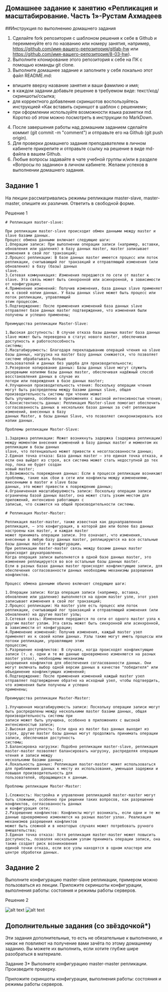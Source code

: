 ## Домашнее задание к занятию «Репликация и масштабирование. Часть 1»-Рустам Ахмадеев
##Инструкция по выполнению домашнего задания
1. Сделайте fork репозитория c шаблоном решения к себе в Github и переименуйте его по названию или номеру занятия, например, https://github.com/имя-вашего-репозитория/gitlab-hw или https://github.com/имя-вашего-репозитория/8-03-hw).
2. Выполните клонирование этого репозитория к себе на ПК с помощью команды git clone.
3. Выполните домашнее задание и заполните у себя локально этот файл README.md:
- впишите вверху название занятия и ваши фамилию и имя;
- в каждом задании добавьте решение в требуемом виде: текст/код/скриншоты/ссылка;
- для корректного добавления скриншотов воспользуйтесь инструкцией «Как вставить скриншот в шаблон с решением»;
- при оформлении используйте возможности языка разметки md. Коротко об этом можно посмотреть в инструкции по MarkDown.
4. После завершения работы над домашним заданием сделайте коммит (git commit -m "comment") и отправьте его на Github (git push origin).
5. Для проверки домашнего задания преподавателем в личном кабинете прикрепите и отправьте ссылку на решение в виде md-файла в вашем Github.
6. Любые вопросы задавайте в чате учебной группы и/или в разделе «Вопросы по заданию» в личном кабинете.
Желаем успехов в выполнении домашнего задания.

## Задание 1
На лекции рассматривались режимы репликации master-slave, master-master, опишите их различия.
Ответить в свободной форме.

Решение 1
```
# Репликация master-slave:

При репликации master-slave происходит обмен данными между master и slave базами данных. 
Процесс обмена данными включает следующие шаги:
1.Операции записи: При выполнении операции записи (например, вставки, обновления или удаления) в базу данных master, master записывает изменения в свой лог транзакций;
2.Процесс репликации: В базе данных master имеется процесс или поток репликации, считывающий лог транзакций и отправляющий изменения (или обновления) в базу (базы) данных
slave.
3.Сетевая коммуникация: Изменения передаются по сети от master к slave. Эта связь может быть синхронной или асинхронной, в зависимости от конфигурации;
4.Применение изменений: Получив изменения, база данных slave применяет их к своей копии данных. У базы данных slave может быть процесс или поток репликации, управляющий 
этим процессом.
5.Подтверждение: После применения изменений база данных slave отправляет базе данных master подтверждение, что изменения были получены и успешно применены;

Преимущества репликации Master-Slave:

1.Высокая доступность: В случае отказа базы данных master база данных slave может быть переведена в статус нового master, обеспечивая доступность и работоспособность 
системы;
2.Масштабируемость: Благодаря перекладыванию операций чтения на slave базы данных, нагрузка на master базу данных снижается, что позволяет системе обрабатывать больше 
пользователей и данных без ущерба для производительности;
3.Резервное копирование данных: Базы данных slave могут служить резервными копиями базы данных master, обеспечивая надёжный способ восстановления данных в случае их 
потери или повреждения в базе данных master;
4.Улучшенная производительность чтения: Поскольку операции чтения могут быть распределены между базами данных slave, общая производительность системы при чтении может 
быть улучшена, особенно в приложениях с высокой интенсивностью чтения;
5.Консистентность данных: Репликация Master-slave помогает обеспечить согласованность данных в нескольких базах данных за счёт репликации изменений, внесенных в базу 
данных Master, в базы данных Slave, что позволяет синхронизировать все копии данных.

Проблемы репликации Master-Slave:

1.Задержка репликации: Может возникнуть задержка (задержка репликации) между моментом внесения изменений в базу данных master и моментом их репликации в базы данных 
slave, что потенциально может привести к несогласованности данных;
2.Единая точка отказа: База данных master — это единая точка отказа, и если она выйдет из строя, вся система может стать недоступной до тех пор, пока не будет создан 
новый master;
3.Возможность повреждения данных: Если в процессе репликации возникают проблемы, такие как сбои в сети или конфликты между изменениями, внесенными в master и slave базы 
данных, это может привести к повреждению данных;
4.Ограниченная масштабируемость записи: Поскольку операции записи ограничены базой данных master, она может стать узким местом для приложений, интенсивно работающих с 
записью, что скажется на общей производительности системы.

# Репликация Master-Master:

Репликация master-master, также известная как двунаправленная репликация, — это конфигурация, в которой две или более баз данных настроены как master, и каждая master 
может принимать операции записи. Это означает, что изменения, внесенные в любую базу данных master, реплицируются на все остальные базы данных master в конфигурации.
При репликации master-master связь между базами данных master происходит двунаправленно.
Когда операция записи выполняется в одной базе данных master, это изменение реплицируется во все остальные базы данных master.
Если в разных базах данных master происходят конфликтующие записи, для обеспечения согласованности данных необходимы механизмы разрешения конфликтов.

Процесс обмена данными обычно включает следующие шаги:

1.Операции записи: Когда операция записи (например, вставка, обновление или удаление) выполняется на одном master узле, этот узел записывает изменения в свой лог транзакций;
2.Процесс репликации: На master узле есть процесс или поток репликации, считывающий лог транзакций и отправляющий изменения (или обновления) на другие master узлы;
3.Сетевая связь: Изменения передаются по сети от одного master узла к другим master узлам. Эта связь может быть синхронной или асинхронной, в зависимости от конфигурации;
4.Применение изменений: Получив изменения, каждый master узел применяет их к своей копии данных. Узлы также могут иметь процессы или потоки репликации, управляющие этим 
процессом;
5.Разрешение конфликтов: В случаях, когда происходят конфликтующие записи (т. е. одни и те же данные одновременно изменяются на разных master узлах), необходимы механизмы 
разрешения конфликтов для обеспечения согласованности данных. Они могут включать выбор одной версии данных в качестве "победителя" или объединение конфликтующих изменений;
6.Подтверждение: После применения изменений каждый master узел отправляет подтверждение обратно на исходный узел, чтобы подтвердить, что изменения были получены и успешно 
применены;

Преимущества репликации Master-Master:

1.Улучшенная масштабируемость записи: Поскольку операции записи могут быть распределены между несколькими master базами данных, общая производительность системы при 
записи может быть улучшена, особенно в приложениях с высокой интенсивностью записи;
2.Высокая доступность: Если одна из master баз данных выходит из строя, другие master базы данных могут продолжать принимать операции записи, обеспечивая доступность 
системы;
3.Балансировка нагрузки: Подобно репликации master-slave, репликация master-master позволяет балансировать нагрузку, распределяя операции чтения и записи между 
несколькими базами данных;
4.Локальность данных: Репликация master-master может использоваться для приближения данных к месту их использования, уменьшая задержки и повышая производительность для 
пользователей, обращающихся к данным.

Проблемы репликации Master-Master:

1.Сложность: Настройка и управление репликацией master-master могут быть сложными, особенно при решении таких вопросов, как разрешение конфликтов, согласованность данных 
и конфигурация сети;
2.Разрешение конфликтов: Конфликты могут возникать, если одни и те же данные одновременно изменяются на разных master узлах. Реализация механизмов разрешения конфликтов 
может быть сложной и в некоторых случаях может потребовать ручного вмешательства;
3.Единая точка отказа: Хотя репликация master-master может повысить доступность, позволяя нескольким узлам принимать операции записи, она также создает риск возникновения 
единой точки отказа, если все узлы находятся в одном кластере или центре обработки данных.

```
## Задание 2
Выполните конфигурацию master-slave репликации, примером можно пользоваться из лекции.
Приложите скриншоты конфигурации, выполнения работы: состояния и режимы работы серверов.

Решение 2

![alt text]()
![alt text]()

## Дополнительные задания (со звёздочкой*)
Эти задания дополнительные, то есть не обязательные к выполнению, и никак не повлияют на получение вами зачёта по этому домашнему заданию. Вы можете их выполнить, если хотите глубже шире разобраться в материале.

Задание 3*
Выполните конфигурацию master-master репликации. Произведите проверку.

Приложите скриншоты конфигурации, выполнения работы: состояния и режимы работы серверов.
